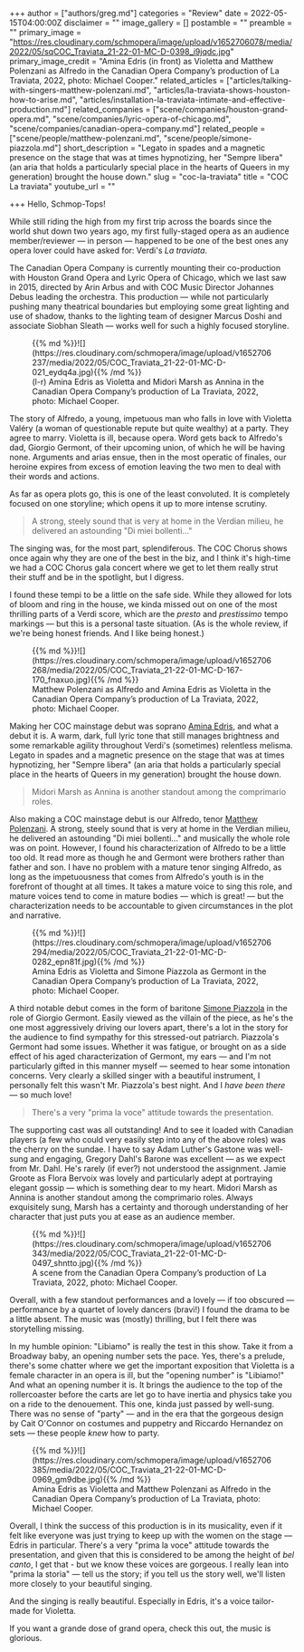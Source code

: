 +++
author = ["authors/greg.md"]
categories = "Review"
date = 2022-05-15T04:00:00Z
disclaimer = ""
image_gallery = []
postamble = ""
preamble = ""
primary_image = "https://res.cloudinary.com/schmopera/image/upload/v1652706078/media/2022/05/sqCOC_Traviata_21-22-01-MC-D-0398_i9jqdc.jpg"
primary_image_credit = "Amina Edris (in front) as Violetta and Matthew Polenzani as Alfredo in the Canadian Opera Company’s production of La Traviata, 2022, photo: Michael Cooper."
related_articles = ["articles/talking-with-singers-matthew-polenzani.md", "articles/la-traviata-shows-houston-how-to-arise.md", "articles/installation-la-traviata-intimate-and-effective-production.md"]
related_companies = ["scene/companies/houston-grand-opera.md", "scene/companies/lyric-opera-of-chicago.md", "scene/companies/canadian-opera-company.md"]
related_people = ["scene/people/matthew-polenzani.md", "scene/people/simone-piazzola.md"]
short_description = "Legato in spades and a magnetic presence on the stage that was at times hypnotizing, her \"Sempre libera\" (an aria that holds a particularly special place in the hearts of Queers in my generation) brought the house down."
slug = "coc-la-traviata"
title = "COC La traviata"
youtube_url = ""

+++
Hello, Schmop-Tops!

While still riding the high from my first trip across the boards since the world shut down two years ago, my first fully-staged opera as an audience member/reviewer — in person — happened to be one of the best ones any opera lover could have asked for: Verdi's _La traviata_.

The Canadian Opera Company is currently mounting their co-production with Houston Grand Opera and Lyric Opera of Chicago, which we last saw in 2015, directed by Arin Arbus and with COC Music Director Johannes Debus leading the orchestra. This production — while not particularly pushing many theatrical boundaries but employing some great lighting and use of shadow, thanks to the lighting team of designer Marcus Doshi and associate Siobhan Sleath — works well for such a highly focused storyline.

<figure data-type="image">{{% md %}}![](https://res.cloudinary.com/schmopera/image/upload/v1652706237/media/2022/05/COC_Traviata_21-22-01-MC-D-021_eydq4a.jpg){{% /md %}}

<figcaption>(l-r) Amina Edris as Violetta and Midori Marsh as Annina in the Canadian Opera Company’s production of La Traviata, 2022, photo: Michael Cooper.</figcaption>  
</figure>

The story of Alfredo, a young, impetuous man who falls in love with Violetta Valéry (a woman of questionable repute but quite wealthy) at a party. They agree to marry. Violetta is ill, because opera. Word gets back to Alfredo's dad, Giorgio Germont, of their upcoming union, of which he will be having none. Arguments and arias ensue, then in the most operatic of finales, our heroine expires from excess of emotion leaving the two men to deal with their words and actions.

As far as opera plots go, this is one of the least convoluted. It is completely focused on one storyline; which opens it up to more intense scrutiny.

> A strong, steely sound that is very at home in the Verdian milieu, he delivered an astounding "Di miei bollenti..."

The singing was, for the most part, splendiferous. The COC Chorus shows once again why they are one of the best in the biz, and I think it's high-time we had a COC Chorus gala concert where we get to let them really strut their stuff and be in the spotlight, but I digress.

I found these tempi to be a little on the safe side. While they allowed for lots of bloom and ring in the house, we kinda missed out on one of the most thrilling parts of a Verdi score, which are the _presto_ and _prestissimo_ tempo markings — but this is a personal taste situation. (As is the whole review, if we're being honest friends. And I like being honest.)

<figure data-type="image">{{% md %}}![](https://res.cloudinary.com/schmopera/image/upload/v1652706268/media/2022/05/COC_Traviata_21-22-01-MC-D-167-170_fnaxuo.jpg){{% /md %}}

<figcaption>Matthew Polenzani as Alfredo and Amina Edris as Violetta in the Canadian Opera Company’s production of La Traviata, 2022, photo: Michael Cooper.</figcaption>  
</figure>

Making her COC mainstage debut was soprano [Amina Edris](/scene/people/amina-edris/), and what a debut it is. A warm, dark, full lyric tone that still manages brightness and some remarkable agility throughout Verdi's (sometimes) relentless melisma. Legato in spades and a magnetic presence on the stage that was at times hypnotizing, her "Sempre libera" (an aria that holds a particularly special place in the hearts of Queers in my generation) brought the house down.

> Midori Marsh as Annina is another standout among the comprimario roles.

Also making a COC mainstage debut is our Alfredo, tenor [Matthew Polenzani](/talking-with-singers-matthew-polenzani/). A strong, steely sound that is very at home in the Verdian milieu, he delivered an astounding "Di miei bollenti..." and musically the whole role was on point. However, I found his characterization of Alfredo to be a little too old. It read more as though he and Germont were brothers rather than father and son. I have no problem with a mature tenor singing Alfredo, as long as the impetuousness that comes from Alfredo's youth is in the forefront of thought at all times. It takes a mature voice to sing this role, and mature voices tend to come in mature bodies — which is great! — but the characterization needs to be accountable to given circumstances in the plot and narrative.

<figure data-type="image">{{% md %}}![](https://res.cloudinary.com/schmopera/image/upload/v1652706294/media/2022/05/COC_Traviata_21-22-01-MC-D-0282_epn81f.jpg){{% /md %}}

<figcaption>Amina Edris as Violetta and Simone Piazzola as Germont in the Canadian Opera Company’s production of La Traviata, 2022, photo: Michael Cooper.</figcaption>  
</figure>

A third notable debut comes in the form of baritone [Simone Piazzola](/scene/people/simone-piazzola/) in the role of Giorgio Germont. Easily viewed as the villain of the piece, as he's the one most aggressively driving our lovers apart, there's a lot in the story for the audience to find sympathy for this stressed-out patriarch. Piazzola's Germont had some issues. Whether it was fatigue, or brought on as a side effect of his aged characterization of Germont, my ears — and I'm not particularly gifted in this manner myself — seemed to hear some intonation concerns. Very clearly a skilled singer with a beautiful instrument, I personally felt this wasn't Mr. Piazzola's best night. And I _have been there_ — so much love!

> There's a very "prima la voce" attitude towards the presentation.

The supporting cast was all outstanding! And to see it loaded with Canadian players (a few who could very easily step into any of the above roles) was the cherry on the sundae. I have to say Adam Luther's Gastone was well-sung and engaging, Gregory Dahl's Barone was excellent — as we expect from Mr. Dahl. He's rarely (if ever?) not understood the assignment. Jamie Groote as Flora Bervoix was lovely and particularly adept at portraying elegant gossip — which is something dear to my heart. Midori Marsh as Annina is another standout among the comprimario roles. Always exquisitely sung, Marsh has a certainty and thorough understanding of her character that just puts you at ease as an audience member.

<figure data-type="image">{{% md %}}![](https://res.cloudinary.com/schmopera/image/upload/v1652706343/media/2022/05/COC_Traviata_21-22-01-MC-D-0497_shntto.jpg){{% /md %}}

<figcaption>A scene from the Canadian Opera Company’s production of La Traviata, 2022, photo: Michael Cooper.</figcaption>  
</figure>

Overall, with a few standout performances and a lovely — if too obscured — performance by a quartet of lovely dancers (bravi!) I found the drama to be a little absent. The music was (mostly) thrilling, but I felt there was storytelling missing.

In my humble opinion: "Libiamo" is really the test in this show. Take it from a Broadway baby, an opening number sets the pace. Yes, there's a prelude, there's some chatter where we get the important exposition that Violetta is a female character in an opera is ill, but the "opening number" is "Libiamo!" And what an opening number it is. It brings the audience to the top of the rollercoaster before the carts are let go to have inertia and physics take you on a ride to the denouement. This one, kinda just passed by well-sung. There was no sense of "party" — and in the era that the gorgeous design by Cait O'Connor on costumes and puppetry and Riccardo Hernandez on sets — these people _knew_ how to party.

<figure data-type="image">{{% md %}}![](https://res.cloudinary.com/schmopera/image/upload/v1652706385/media/2022/05/COC_Traviata_21-22-01-MC-D-0969_gm9dbe.jpg){{% /md %}}

<figcaption>Amina Edris as Violetta and Matthew Polenzani as Alfredo in the Canadian Opera Company’s production of La Traviata, photo: Michael Cooper.</figcaption>  
</figure>

Overall, I think the success of this production is in its musicality, even if it felt like everyone was just trying to keep up with the women on the stage — Edris in particular. There's a very "prima la voce" attitude towards the presentation, and given that this is considered to be among the height of _bel canto_, I get that - but we know these voices are gorgeous. I really lean into "prima la storia" — tell us the story; if you tell us the story well, we'll listen more closely to your beautiful singing.

And the singing is really beautiful. Especially in Edris, it's a voice tailor-made for Violetta.

If you want a grande dose of grand opera, check this out, the music is glorious.
